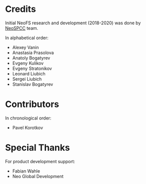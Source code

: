 # Credits

Initial NeoFS research and development (2018-2020) was done by
[NeoSPCC](https://nspcc.ru) team.

In alphabetical order:

- Alexey Vanin
- Anastasia Prasolova
- Anatoly Bogatyrev
- Evgeny Kulikov
- Evgeny Stratonikov
- Leonard Liubich
- Sergei Liubich
- Stanislav Bogatyrev

# Contributors

In chronological order:
- Pavel Korotkov

# Special Thanks

For product development support:

- Fabian Wahle
- Neo Global Development
